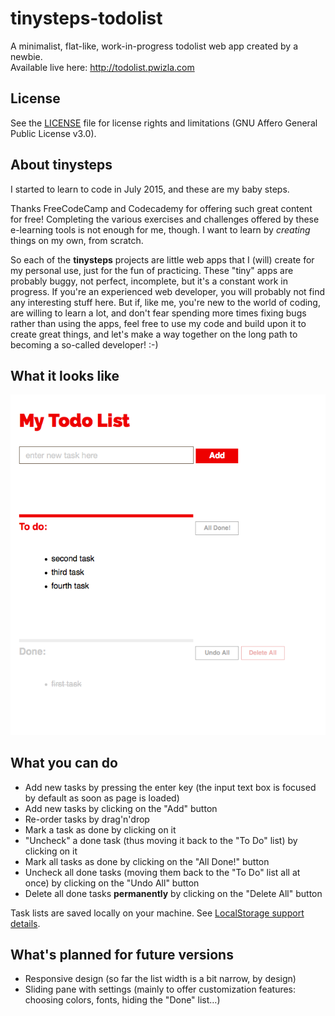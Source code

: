 # tinysteps-todolist
A minimalist, flat-like, work-in-progress todolist web app created by a newbie.    
Available live here: http://todolist.pwizla.com

## License

See the [LICENSE](https://github.com/pwizla/tinysteps-todolist/blob/master/LICENSE.md)  file for license rights and limitations (GNU Affero General Public License v3.0).

## About tinysteps

I started to learn to code in July 2015, and these are my baby steps.

Thanks FreeCodeCamp and Codecademy for offering such great content for free! 
Completing the various exercises and challenges offered by these e-learning tools is not enough for me, though. I want to learn by _creating_ things on my own, from scratch.    

So each of the **tinysteps** projects are little web apps that I (will) create for my personal use, just for the fun of practicing. These "tiny" apps are probably buggy, not perfect, incomplete, but it's a constant work in progress. If you're an experienced web developer, you will probably not find any interesting stuff here. But if, like me, you're new to the world of coding, are willing to learn a lot, and don't fear spending more times fixing bugs rather than using the apps, feel free to use my code and build upon it to create great things, and let's make a way together on the long path to becoming a so-called developer! :-)

## What it looks like

![UI screenshot as of 2015, July 17th](https://github.com/pwizla/tinysteps-todolist/blob/master/resources/images/screenshots/UI-screenshot-2015_07_17-17_50.png)

## What you can do

* Add new tasks by pressing the enter key (the input text box is focused by default as soon as page is loaded)
* Add new tasks by clicking on the "Add" button 
* Re-order tasks by drag'n'drop
* Mark a task as done by clicking on it
* "Uncheck" a done task (thus moving it back to the "To Do" list) by clicking on it 
* Mark all tasks as done by clicking on the "All Done!" button
* Uncheck all done tasks (moving them back to the "To Do" list all at once) by clicking on the "Undo All" button
* Delete all done tasks **permanently** by clicking on the "Delete All" button

Task lists are saved locally on your machine. See [LocalStorage support details](https://github.com/pwizla/tinysteps-todolist/releases/tag/v0.3.0).

## What's planned for future versions

* Responsive design (so far the list width is a bit narrow, by design)
* Sliding pane with settings (mainly to offer customization features: choosing colors, fonts, hiding the "Done" list…)
